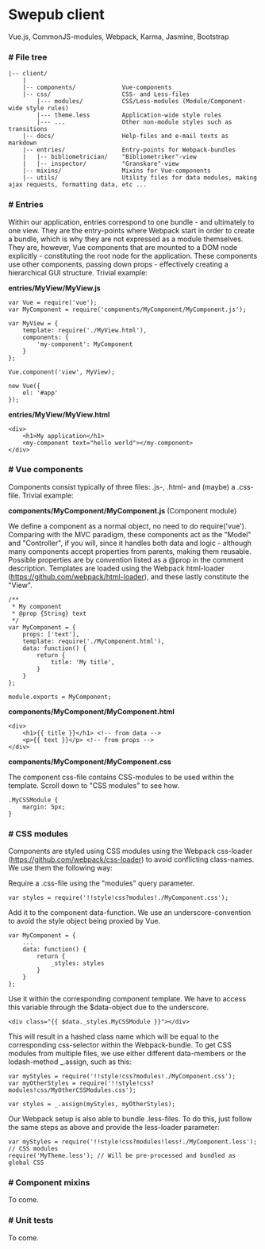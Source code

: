 # Swepub client
Vue.js, CommonJS-modules, Webpack, Karma, Jasmine, Bootstrap

### \# File tree
```
|-- client/
    |
    |-- components/           	Vue-components
    |-- css/                  	CSS- and Less-files
    	|--- modules/           CSS/Less-modules (Module/Component-wide style rules)
    	|--- theme.less         Application-wide style rules
    	|--- ...                Other non-module styles such as transitions
    |-- docs/                 	Help-files and e-mail texts as markdown
    |-- entries/              	Entry-points for Webpack-bundles
    |   |-- bibliometrician/  	"Bibliometriker"-view
    |   |-- inspector/        	"Granskare"-view
    |-- mixins/               	Mixins for Vue-components
    |-- utils/                	Utility files for data modules, making ajax requests, formatting data, etc ...
```

### \# Entries
Within our application, entries correspond to one bundle - and ultimately to one view. They are the entry-points where Webpack start in order to create a bundle, which is why they are not expressed as a module themselves. They are, however, Vue components that are mounted to a DOM node explicitly - constituting the root node for the application. These components use other components, passing down props - effectively creating a hierarchical GUI structure. Trivial example:

**entries/MyView/MyView.js**
```
var Vue = require('vue');
var MyComponent = require('components/MyComponent/MyComponent.js');

var MyView = {
    template: require('./MyView.html'),
    components: {
        'my-component': MyComponent
    }
};

Vue.component('view', MyView);

new Vue({
	el: '#app'
});
```

**entries/MyView/MyView.html**
```
<div>
    <h1>My application</h1>
    <my-component text="hello world"></my-component>
</div>
```

### \# Vue components
Components consist typically of three files: .js-, .html- and (maybe) a .css-file. Trivial example:

**components/MyComponent/MyComponent.js** (Component module)

We define a component as a normal object, no need to do require('vue'). Comparing with the MVC paradigm, these components act as the "Model" and "Controller", if you will, since it handles both data and logic - although many components accept properties from parents, making them reusable. Possible properties are by convention listed as a @prop in the comment description. Templates are loaded using the Webpack html-loader (https://github.com/webpack/html-loader), and these lastly constitute the "View".
```
/**
 * My component
 * @prop {String} text
 */
var MyComponent = {
    props: ['text'],
    template: require('./MyComponent.html'),
    data: function() {
        return {
            title: 'My title',
        }
    }
};

module.exports = MyComponent;
```
**components/MyComponent/MyComponent.html**
```
<div>
    <h1>{{ title }}</h1> <!-- from data -->
    <p>{{ text }}</p> <!-- from props -->
</div>
```
**components/MyComponent/MyComponent.css**

The component css-file contains CSS-modules to be used within the template. Scroll down to "CSS modules" to see how.
```
.MyCSSModule {
    margin: 5px;
}
```

### \# CSS modules
Components are styled using CSS modules using the Webpack css-loader (https://github.com/webpack/css-loader) to avoid conflicting class-names. We use them the following way:

Require a .css-file using the "modules" query parameter.
```
var styles = require('!!style!css?modules!./MyComponent.css');
```
Add it to the component data-function. We use an underscore-convention to avoid the style object being proxied by Vue.
```
var MyComponent = {
    ...
    data: function() {
        return {
            _styles: styles
        }
    }
};
```
Use it within the corresponding component template. We have to access this variable through the $data-object due to the underscore.
```
<div class="{{ $data._styles.MyCSSModule }}"></div>
```
This will result in a hashed class name which will be equal to the corresponding css-selector within the Webpack-bundle. To get CSS modules from multiple files, we use either different data-members or the lodash-method _.assign, such as this:
```
var myStyles = require('!!style!css?modules!./MyComponent.css');
var myOtherStyles = require('!!style!css?modules!css/MyOtherCSSModules.css');

var styles = _.assign(myStyles, myOtherStyles);
```
Our Webpack setup is also able to bundle .less-files. To do this, just follow the same steps as above and provide the less-loader parameter:
```
var myStyles = require('!!style!css?modules!less!./MyComponent.less'); // CSS modules
require('MyTheme.less'); // Will be pre-processed and bundled as global CSS
```
### \# Component mixins
To come.

### \# Unit tests
To come.
